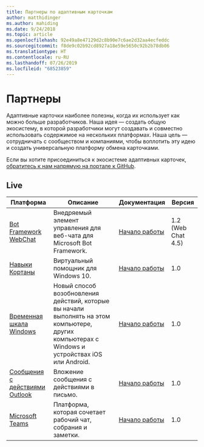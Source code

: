```yaml
---
title: Партнеры по адаптивным карточкам
author: matthidinger
ms.author: mahiding
ms.date: 9/24/2018
ms.topic: article
ms.openlocfilehash: 92e49a8e47129d2c8b90e7c6ae2d32aa4ecfeddc
ms.sourcegitcommit: f8de9c02b92cd8927a18e59e5650c92b2b78db06
ms.translationtype: HT
ms.contentlocale: ru-RU
ms.lasthandoff: 07/26/2019
ms.locfileid: "68523859"
---
```

# <a name="partners"></a>Партнеры 

Адаптивные карточки наиболее полезны, когда их использует как можно больше разработчиков. Наша идея — создать общую экосистему, в которой разработчики могут создавать и совместно использовать содержимое на нескольких платформах. Наша цель — сотрудничать с сообществом и компаниями, чтобы воплотить эту идею и создать универсальную платформу обмена карточками.

Если вы хотите присоединиться к экосистеме адаптивных карточек, [обратитесь к нам напрямую на портале к GitHub](https://github.com/Microsoft/AdaptiveCards).

## <a name="live"></a>Live

Платформа | Описание | Документация | Версия
---------|-------------|---------------|---------
[Bot Framework WebChat](https://github.com/Microsoft/BotFramework-WebChat)  | Внедряемый элемент управления для веб-чата для Microsoft Bot Framework. | [Начало работы](https://docs.microsoft.com/en-us/adaptive-cards/get-started/bots) | 1.2 (Web Chat 4.5)
[Навыки Кортаны](https://docs.microsoft.com/en-us/cortana/skills/adaptive-cards) | Виртуальный помощник для Windows 10. | [Начало работы](https://docs.microsoft.com/en-us/adaptive-cards/get-started/bots) | 1.0
[Временная шкала Windows](https://blogs.windows.com/windowsexperience/2017/12/19/announcing-windows-10-insider-preview-build-17063-pc/) | Новый способ возобновления действий, которые вы начали выполнять на этом компьютере, других компьютерах с Windows и устройствах iOS или Android. | [Начало работы](https://docs.microsoft.com/en-us/adaptive-cards/get-started/windows) | 1.0
[Сообщения с действиями Outlook](https://docs.microsoft.com/en-us/outlook/actionable-messages/)  | Вложение сообщения с действиями в письмо. | [Начало работы](https://docs.microsoft.com/en-us/outlook/actionable-messages/) | 1.0
[Microsoft Teams](https://products.office.com/en-US/microsoft-teams/group-chat-software) | Платформа, которая сочетает рабочий чат, собрания и заметки. | [Начало работы](https://docs.microsoft.com/en-us/microsoftteams/platform/concepts/cards/cards-reference#adaptive-card) | 1.0

